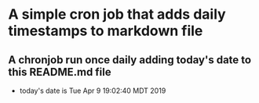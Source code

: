A simple cron job that adds daily timestamps to markdown file
============================================================
## A chronjob run once daily adding today's date to this README.md file
* today's date is Tue Apr  9 19:02:40 MDT 2019
